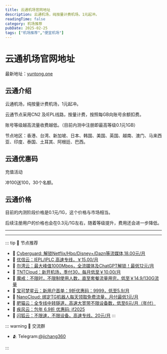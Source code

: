 ```yaml
---
title: 云通机场官网地址
description: 云通机场，纯按量计费机场，1元起冲。
readingTime: false
category: 机场推荐
pubDate: 2025-02-25
tags: ["机场推荐","便宜机场"]
---
```


# 云通机场官网地址

最新地址：[yuntong.one](https://a.suola.link/youxinyun)

## 云通介绍

云通机场，纯按量计费机场，1元起冲。

云通节点采用CN2 及IEPL线路，按量计费，按照每GB向账号余额扣费。

账号等级越高流量收费越低。（目前内测中注册即最高等级0.1元1GB）

节点地区：香港、台湾、新加坡、日本、韩国、美国、英国、越南、澳门、马来西亚、印度、泰国、土耳其、阿根廷、巴西。

## 云通优惠码

充值活动

冲100送100，30个名额。

## 云通价格

目前的内测阶段价格是0.1元/1G，这个价格与市场相当。

后续注册用户的价格也会在0.3元/1G左右，随着等级提升，费用还会进一步降低。







---------
---------

::: tip 🎉 节点推荐
- 🚀 [Cyberguard: 解锁Netflix/Hbo/Disney+/Dazn等流媒体,18.00元/月](https://www.cyberguard.best/#/register?code=XsreC0T5)<br>
- 🚀 [优信云：IEPL/IPLC 高速专线，￥15.00/月](https://www.优信云.com/#/register?code=JRtE5uIV)<br>
- 🚀 [尔湾云：最大峰值1000Mbps，全流媒体及ChatGPT解锁！最低12元/月](https://erwan6.net/auth/register?code=BoObCd)<br>
- 🚀 [TNTCloud：新开机场，季付30，每月低至￥10.00/月](https://haibing822.tntvipaff.cc/#/register?code=GtjJVgml)<br>
- 🚀 [魔戒：不限时，不限制使用人数，直至套餐流量用完，低至￥14.9/130G流量](https://mojie.app/#/register?code=sSdtPtLo)<br>
- 🚀 [宝可梦星云：新用户首单：9折优惠码：9999，低至5.9/月 ](https://love.521pokemon.com/register?code=56ERkkxp)<br>
- 🚀 [NanoCloud: 绑定TG机器人每天领取免费流量，月付最低1元/月](https://edu.uodoo.bid/auth/register?code=JMiOQDHf)<br>
- 🚀 [肥猫云：全专线中转隧道，高速大宽带不限设备数，低至6元/月（年付）](https://fchb1188.fcvipaff.cc/register?aff=X1vZd2wf)<br>
- 🚀 [疾风云：包年 6.9折 优惠码: jf2025](https://homes.tr25.cn?code=ReCm)<br>
- 🚀 [闪狐云：不限速，不限设备。高速专线。20元/月](https://inv02.ffaff.cc/register?aff=WQApz2pv)
:::

::: warning  💬 交流群

- 🫂 Telegram:[@jichang360](https://t.me/jichang360)

:::
